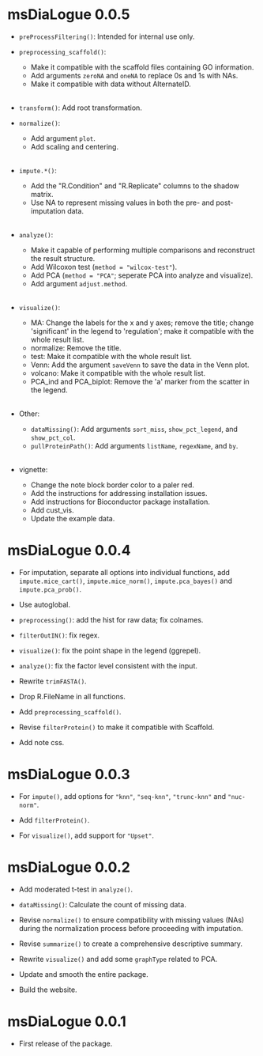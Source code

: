 # msDiaLogue 0.0.5


* `preProcessFiltering()`: Intended for internal use only.

* `preprocessing_scaffold()`:
  * Make it compatible with the scaffold files containing GO information.
  * Add arguments `zeroNA` and `oneNA` to replace 0s and 1s with NAs.
  * Make it compatible with data without AlternateID. <br><br>

* `transform()`: Add root transformation.

* `normalize()`:
  * Add argument `plot`.
  * Add scaling and centering. <br><br>

* `impute.*()`:
  * Add the "R.Condition" and "R.Replicate" columns to the shadow matrix.
  * Use NA to represent missing values in both the pre- and post-imputation data. <br><br>

* `analyze()`:
  * Make it capable of performing multiple comparisons and reconstruct the result structure.
  * Add Wilcoxon test (`method = "wilcox-test"`).
  * Add PCA (`method = "PCA"`; seperate PCA into analyze and visualize).
  * Add argument `adjust.method`. <br><br>

* `visualize()`:
  * MA: Change the labels for the x and y axes; remove the title;
    change 'significant' in the legend to 'regulation';
    make it compatible with the whole result list.
  * normalize: Remove the title.
  * test: Make it compatible with the whole result list.
  * Venn: Add the argument `saveVenn` to save the data in the Venn plot.
  * volcano: Make it compatible with the whole result list.
  * PCA_ind and PCA_biplot: Remove the 'a' marker from the scatter in the legend. <br><br>

* Other:
  * `dataMissing()`: Add arguments `sort_miss`, `show_pct_legend`, and `show_pct_col`.
  * `pullProteinPath()`: Add arguments `listName`, `regexName`, and `by`. <br><br>

* vignette:
  * Change the note block border color to a paler red.
  * Add the instructions for addressing installation issues.
  * Add instructions for Bioconductor package installation.
  * Add cust_vis.
  * Update the example data.


# msDiaLogue 0.0.4


* For imputation, separate all options into individual functions,
  add `impute.mice_cart()`, `impute.mice_norm()`, `impute.pca_bayes()` and
  `impute.pca_prob()`.

* Use autoglobal.

* `preprocessing()`: add the hist for raw data; fix colnames.

* `filterOutIN()`: fix regex.

* `visualize()`: fix the point shape in the legend (ggrepel).

* `analyze()`: fix the factor level consistent with the input.

* Rewrite `trimFASTA()`.

* Drop R.FileName in all functions.

* Add `preprocessing_scaffold()`.

* Revise `filterProtein()` to make it compatible with Scaffold.

* Add note css.


# msDiaLogue 0.0.3


* For `impute()`, add options for `"knn"`,  `"seq-knn"`, `"trunc-knn"` and `"nuc-norm"`.

* Add `filterProtein()`.

* For `visualize()`, add support for `"Upset"`.


# msDiaLogue 0.0.2


* Add moderated t-test in `analyze()`.

* `dataMissing()`: Calculate the count of missing data.

* Revise `normalize()` to ensure compatibility with missing values (NAs) during
  the normalization process before proceeding with imputation.

* Revise `summarize()` to create a comprehensive descriptive summary.

* Rewrite `visualize()` and add some `graphType` related to PCA.

* Update and smooth the entire package.

* Build the website.


# msDiaLogue 0.0.1


* First release of the package.

